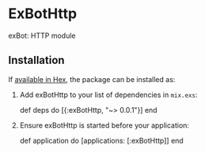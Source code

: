 # ExBotHttp

exBot: HTTP module

## Installation

If [available in Hex](https://hex.pm/docs/publish), the package can be installed as:

  1. Add exBotHttp to your list of dependencies in `mix.exs`:

        def deps do
          [{:exBotHttp, "~> 0.0.1"}]
        end

  2. Ensure exBotHttp is started before your application:

        def application do
          [applications: [:exBotHttp]]
        end
